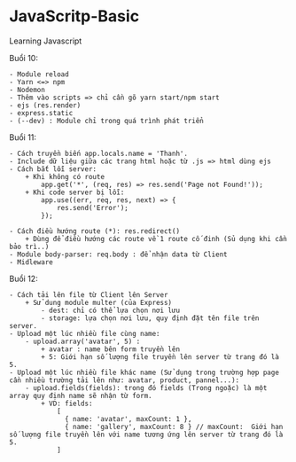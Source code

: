 # JavaScritp-Basic
Learning Javascript

Buổi 10:

    - Module reload
    - Yarn <=> npm
    - Nodemon
    - Thêm vào scripts => chỉ cần gõ yarn start/npm start
    - ejs (res.render)
    - express.static
    - (--dev) : Module chỉ trong quá trình phát triển
    
Buổi 11:

    - Cách truyền biến app.locals.name = 'Thanh'.
    - Include dữ liệu giữa các trang html hoặc từ .js => html dùng ejs
    - Cách bắt lỗi server:
        + Khi không có route
            app.get('*', (req, res) => res.send('Page not Found!'));
        + Khi code server bị lỗi:
            app.use((err, req, res, next) => {
                res.send('Error');
            });

    - Cách điều hướng route (*): res.redirect()
        + Dùng để điều hướng các route về 1 route cố đinh (Sủ dụng khi cần bảo trì..)
    - Module body-parser: req.body : để nhận data từ Client
    - Midleware

Buổi 12:

    - Cách tải lên file từ Client lên Server
        + Sử dung module multer (của Express)
            - dest: chỉ có thể lựa chọn nơi lưu
            - storage: lựa chọn nơi lưu, quy định đặt tên file trên server.
    - Upload một lúc nhiều file cùng name:
        - upload.array('avatar', 5) :
            + avatar : name bên form truyền lên
            + 5: Giới hạn số lượng file truyền lên server từ trang đó là 5.
    - Upload một lúc nhiều file khác name (Sử dụng trong trường hợp page cần nhiều trường tải lên như: avatar, product, pannel...):
        - upload.fields(fields): trong đó fields (Trong ngoặc) là một array quy định name sẽ nhận từ form. 
            + VD: fields:
                [
                  { name: 'avatar', maxCount: 1 },
                  { name: 'gallery', maxCount: 8 } // maxCount:  Giới hạn số lượng file truyền lên với name tương ứng lên server từ trang đó là 5.
                ]
           
